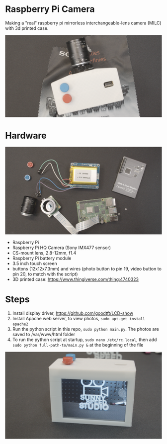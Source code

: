 # Raspberry Pi Camera
Making a "real" raspberry pi mirrorless interchangeable-lens camera (MILC) with 3d printed case.

![raspberry_pi_camera](/images/camera-top.png)

# Hardware
![hardware](/images/hardware.png)
* Raspberry Pi
* Raspberry Pi HQ Camera (Sony IMX477 sensor)
* CS-mount lens, 2.8-12mm, f1.4
* Raspberry Pi battery module
* 3.5 inch touch screen
* buttons (12x12x7.3mm) and wires (photo button to pin 19, video button to pin 20, to match with the script)
* 3D printed case: https://www.thingiverse.com/thing:4740323

# Steps
1. Install display driver, https://github.com/goodtft/LCD-show
2. Install Apache web server, to view photos, `sudo apt-get install apache2`
3. Run the python script in this repo, `sudo python main.py`. The photos are saved to /var/www/html folder
4. To run the python script at startup, `sudo nano /etc/rc.local`, then add `sudo python full-path-to/main.py &` at the beginning of the file

![raspberry_pi_camera](/images/camera.png)
